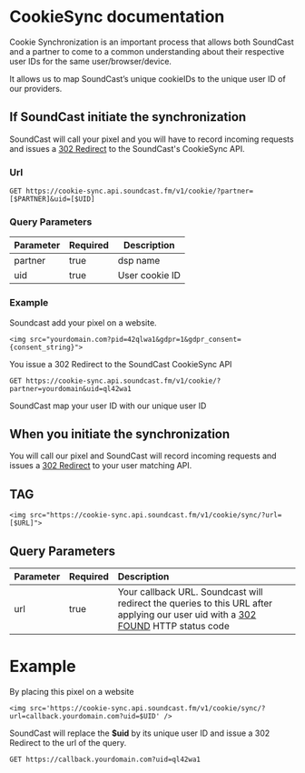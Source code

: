 # CookieSync documentation

Cookie Synchronization is an important process that allows both SoundCast and a partner to
come to a common understanding about their respective user IDs for the same
user/browser/device. 

It allows us to map SoundCast’s unique cookieIDs to the unique user ID
of our providers.


## If SoundCast initiate the synchronization

SoundCast will call your pixel and you will have to record incoming requests and issues a [302 Redirect](https://en.wikipedia.org/wiki/HTTP_302) to the SoundCast's CookieSync API.

### Url

```
GET https://cookie-sync.api.soundcast.fm/v1/cookie/?partner=[$PARTNER]&uid=[$UID]
```

### Query Parameters

| Parameter | Required | Description    |
| --------- | -------- | -------------- |
| partner   | true     | dsp name       |
| uid       | true     | User cookie ID |

### Example

Soundcast add your pixel on a website.
```
<img src="yourdomain.com?pid=42qlwa1&gdpr=1&gdpr_consent={consent_string}">
```

You issue a 302 Redirect to the SoundCast CookieSync API
```
GET https://cookie-sync.api.soundcast.fm/v1/cookie/?partner=yourdomain&uid=ql42wa1
```

SoundCast map your user ID with our unique user ID

## When you initiate the synchronization

You will call our pixel and SoundCast will record incoming requests and issues a [302 Redirect](https://en.wikipedia.org/wiki/HTTP_302) to your user matching API.

## TAG

```
<img src="https://cookie-sync.api.soundcast.fm/v1/cookie/sync/?url=[$URL]">
```

## Query Parameters

| Parameter | Required | Description                |
|:--------- |:-------- |:-------------------------- |
| url       | true     | Your callback URL. Soundcast will redirect the queries to this URL after applying our user uid with a [302 FOUND](https://en.wikipedia.org/wiki/HTTP_302) HTTP status code |

# Example

By placing this pixel on a website
```
<img src='https://cookie-sync.api.soundcast.fm/v1/cookie/sync/?url=callback.yourdomain.com?uid=$UID' />
```

SoundCast will replace the **$uid** by its unique user ID and issue a 302 Redirect to the url of the query.
```
GET https://callback.yourdomain.com?uid=ql42wa1
```

